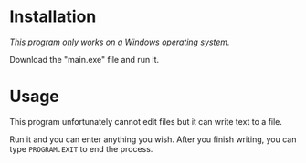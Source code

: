 # Installation
*This program only works on a Windows operating system.*

Download the "main.exe" file and run it.

# Usage
This program unfortunately cannot edit files but it can write text to a file.

Run it and you can enter anything you wish. After you finish writing, you can type `PROGRAM.EXIT` to end the process.
